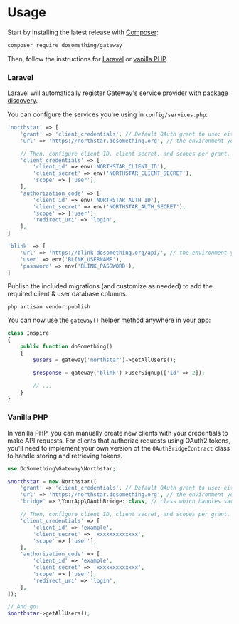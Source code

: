 # Usage

Start by installing the latest release with [Composer](https://getcomposer.org):

```sh
composer require dosomething/gateway
```

Then, follow the instructions for [Laravel](#Laravel) or [vanilla PHP](#Vanilla-PHP).

### Laravel

Laravel will automatically register Gateway's service provider with [package discovery](https://laravel.com/docs/5.5/packages#package-discovery).

You can configure the services you're using in `config/services.php`:

```php
'northstar' => [
    'grant' => 'client_credentials', // Default OAuth grant to use: either 'authorization_code' or 'client_credentials'
    'url' => 'https://northstar.dosomething.org', // the environment you want to connect to

    // Then, configure client ID, client secret, and scopes per grant.
    'client_credentials' => [
        'client_id' => env('NORTHSTAR_CLIENT_ID'),
        'client_secret' => env('NORTHSTAR_CLIENT_SECRET'),
        'scope' => ['user'],
    ],
    'authorization_code' => [
        'client_id' => env('NORTHSTAR_AUTH_ID'),
        'client_secret' => env('NORTHSTAR_AUTH_SECRET'),
        'scope' => ['user'],
        'redirect_uri' => 'login',
    ],
]

'blink' => [
    'url' => 'https://blink.dosomething.org/api/', // the environment you want to connect to
    'user' => env('BLINK_USERNAME'),
    'password' => env('BLINK_PASSWORD'),
]
```

Publish the included migrations (and customize as needed) to add the required client & user database columns.

```
php artisan vendor:publish
```

You can now use the `gateway()` helper method anywhere in your app:

```php
class Inspire
{
    public function doSomething()
    {
        $users = gateway('northstar')->getAllUsers();

        $response = gateway('blink')->userSignup(['id' => 2]);

        // ...
    }
}
```

### Vanilla PHP

In vanilla PHP, you can manually create new clients with your credentials to make API requests. For clients that
authorize requests using OAuth2 tokens, you'll need to implement your own version of the `OAuthBridgeContract`
class to handle storing and retrieving tokens.

```php
use DoSomething\Gateway\Northstar;

$northstar = new Northstar([
    'grant' => 'client_credentials', // Default OAuth grant to use: either 'authorization_code' or 'client_credentials'
    'url' => 'https://northstar.dosomething.org', // the environment you want to connect to
    'bridge' => \YourApp\OAuthBridge::class, // class which handles saving/retrieving tokens

    // Then, configure client ID, client secret, and scopes per grant.
    'client_credentials' => [
        'client_id' => 'example',
        'client_secret' => 'xxxxxxxxxxxxx',
        'scope' => ['user'],
    ],
    'authorization_code' => [
        'client_id' => 'example',
        'client_secret' => 'xxxxxxxxxxxxx',
        'scope' => ['user'],
        'redirect_uri' => 'login',
    ],
]);

// And go!
$northstar->getAllUsers();
```
